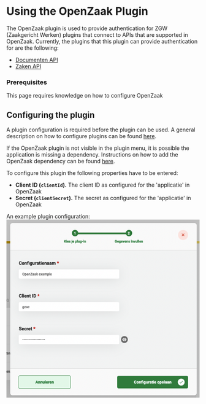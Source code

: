 # Using the OpenZaak Plugin

The OpenZaak plugin is used to provide authentication for ZGW (Zaakgericht Werken) plugins that connect to APIs that 
are supported in OpenZaak. Currently, the plugins that this plugin can provide authentication for are the following:

- [Documenten API](/using-valtimo/plugin/documenten-api/configure-documenten-api-plugin.md)
- [Zaken API](/using-valtimo/plugin/zaken-api/configure-zaken-api-plugin.md)

### Prerequisites

This page requires knowledge on how to configure OpenZaak

## Configuring the plugin

A plugin configuration is required before the plugin can be used. A general description on how to configure
plugins can be found [here](/using-valtimo/plugin/configure-plugin.md).

If the OpenZaak plugin is not visible in the plugin menu, it is possible the application is missing a dependency.
Instructions on how to add the OpenZaak dependency can be found 
[here](/getting-started/modules/zgw/openzaak.md).

To configure this plugin the following properties have to be entered:
- **Client ID (`clientId`).** The client ID as configured for the 'applicatie' in OpenZaak
- **Secret (`clientSecret`).** The secret as configured for the 'applicatie' in OpenZaak

An example plugin configuration:
![example plugin configuration](img/configure-plugin.png)
